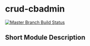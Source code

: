 # crud-cbadmin

[![Master Branch Build Status](https://img.shields.io/travis/BluewaterSolutions/crud-cbadmin/master.svg?style=flat-square&label=master)](https://travis-ci.org/BluewaterSolutions/crud-cbadmin)

## Short Module Description
